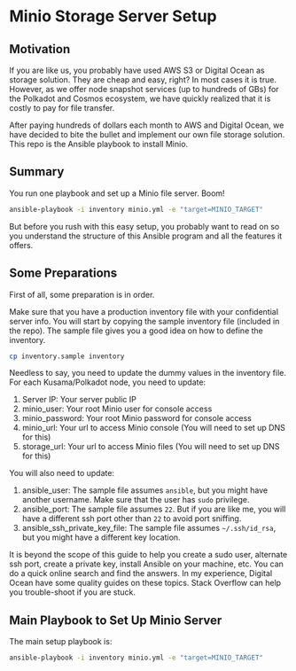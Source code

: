 # Minio Storage Server Setup

## Motivation

If you are like us, you probably have used AWS S3 or Digital Ocean as storage solution. They are cheap and easy, right? In most cases it is true. However, as we offer node snapshot services (up to hundreds of GBs) for the Polkadot and Cosmos ecosystem, we have quickly realized that it is costly to pay for file transfer.

After paying hundreds of dollars each month to AWS and Digital Ocean, we have decided to bite the bullet and implement our own file storage solution. This repo is the Ansible playbook to install Minio.

## Summary

You run one playbook and set up a Minio file server. Boom!

```bash
ansible-playbook -i inventory minio.yml -e "target=MINIO_TARGET"
```

But before you rush with this easy setup, you probably want to read on so you understand the structure of this Ansible program and all the features it offers.

## Some Preparations

First of all, some preparation is in order.

Make sure that you have a production inventory file with your confidential server info. You will start by copying the sample inventory file (included in the repo). The sample file gives you a good idea on how to define the inventory.

```bash
cp inventory.sample inventory
```

Needless to say, you need to update the dummy values in the inventory file. For each Kusama/Polkadot node, you need to update:

1. Server IP: Your server public IP
2. minio_user: Your root Minio user for console access
3. minio_password: Your root Minio password for console access
4. minio_url: Your url to access Minio console (You will need to set up DNS for this)
5. storage_url: Your url to access Minio files (You will need to set up DNS for this)

You will also need to update:

1. ansible_user: The sample file assumes `ansible`, but you might have another username. Make sure that the user has `sudo` privilege.
2. ansible_port: The sample file assumes `22`. But if you are like me, you will have a different ssh port other than `22` to avoid port sniffing.
3. ansible_ssh_private_key_file: The sample file assumes `~/.ssh/id_rsa`, but you might have a different key location.

It is beyond the scope of this guide to help you create a sudo user, alternate ssh port, create a private key, install Ansible on your machine, etc. You can do a quick online search and find the answers. In my experience, Digital Ocean have some quality guides on these topics. Stack Overflow can help you trouble-shoot if you are stuck.

## Main Playbook to Set Up Minio Server

The main setup playbook is:

```bash
ansible-playbook -i inventory minio.yml -e "target=MINIO_TARGET"
```
